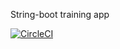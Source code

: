 String-boot training app

[![CircleCI](https://circleci.com/gh/drummer0417/Spring5_Recipe.svg?style=svg)](https://circleci.com/gh/drummer0417/Spring5_Recipe)